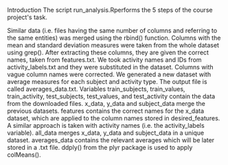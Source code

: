 Introduction
The script run_analysis.Rperforms the 5 steps of the course project's task.

Similar data (i.e. files having the same number of columns and referring to the same entities) was merged using the rbind() function.
Columns with the mean and standard deviation measures were taken from the whole dataset using grep(). After extracting these columns, they are given the correct names, taken from features.txt.
We took activity names and IDs from activity_labels.txt and they were substituted in the dataset.
Columns with vague column names were corrected.
We generated a new dataset with average measures for each subject and activity type. The output file is called averages_data.txt.
Variables
train_subjects, train_values, train_activity, test_subjects, test_values, and test_activity contain the data from the downloaded files.
x_data, y_data and subject_data merge the previous datasets.
features contains the correct names for the x_data dataset, which are applied to the column names stored in desired_features.
A similar approach is taken with activity names (i.e. the activity_labels variable).
all_data merges x_data, y_data and subject_data in a unique dataset.
averages_data contains the relevant averages which will be later stored in a .txt file. ddply() from the plyr package is used to apply colMeans().